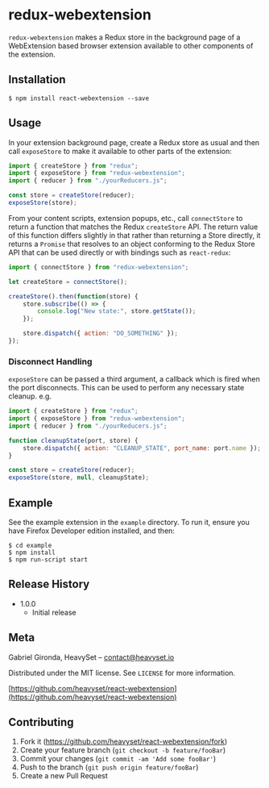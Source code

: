 # redux-webextension

`redux-webextension` makes a Redux store in the background page of a WebExtension based browser extension available to other components of the extension.

## Installation

```
$ npm install react-webextension --save
```

## Usage

In your extension background page, create a Redux store as usual and then call `exposeStore` to make it available to other parts of the extension:

```javascript
import { createStore } from "redux";
import { exposeStore } from "redux-webextension";
import { reducer } from "./yourReducers.js";

const store = createStore(reducer);
exposeStore(store);
```

From your content scripts, extension popups, etc., call `connectStore` to return a function that matches the Redux `createStore` API. The return value of this function differs slightly in that rather than returning a Store directly, it returns a `Promise` that resolves to an object conforming to the Redux Store API that can be used directly or with bindings such as `react-redux`:

```javascript
import { connectStore } from "redux-webextension";

let createStore = connectStore();

createStore().then(function(store) {
    store.subscribe(() => {
        console.log("New state:", store.getState());
    });

    store.dispatch({ action: "DO_SOMETHING" });
});
```

### Disconnect Handling

`exposeStore` can be passed a third argument, a callback which is fired when the port disconnects. This can be used to perform any necessary state cleanup. e.g.

```javascript
import { createStore } from "redux";
import { exposeStore } from "redux-webextension";
import { reducer } from "./yourReducers.js";

function cleanupState(port, store) {
    store.dispatch({ action: "CLEANUP_STATE", port_name: port.name });
}

const store = createStore(reducer);
exposeStore(store, null, cleanupState);
```

## Example

See the example extension in the `example` directory. To run it, ensure you have Firefox Developer edition installed, and then:

```
$ cd example
$ npm install
$ npm run-script start
```

## Release History

-   1.0.0
    -   Initial release

## Meta

Gabriel Gironda, HeavySet – contact@heavyset.io

Distributed under the MIT license. See `LICENSE` for more information.

[https://github.com/heavyset/react-webextension](https://github.com/heavyset/react-webextension)

## Contributing

1. Fork it (<https://github.com/heavyset/react-webextension/fork>)
2. Create your feature branch (`git checkout -b feature/fooBar`)
3. Commit your changes (`git commit -am 'Add some fooBar'`)
4. Push to the branch (`git push origin feature/fooBar`)
5. Create a new Pull Request
